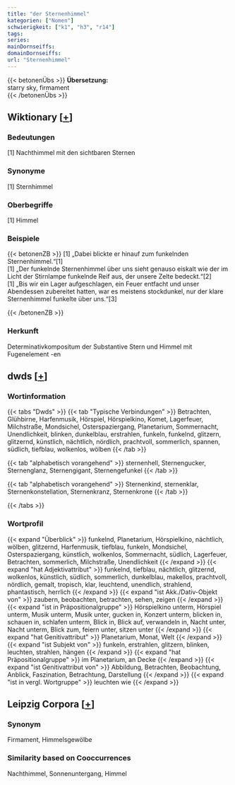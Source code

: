 ```yaml
---
title: "der Sternenhimmel"
kategorien: ["Nomen"]
schwierigkeit: ["k1", "h3", "r14"]
tags:
series:
mainDornseiffs:
domainDornseiffs:
url: "Sternenhimmel"
---
```


{{< betonenÜbs >}}
**Übersetzung:**  
starry sky, firmament  
{{< /betonenÜbs >}}

## Wiktionary [[+](https://de.wiktionary.org/wiki/Sternenhimmel)]

### Bedeutungen
[1] Nachthimmel mit den sichtbaren Sternen  

### Synonyme
[1] Sternhimmel  

### Oberbegriffe
[1] Himmel  

### Beispiele
{{< betonenZB >}}
[1] „Dabei blickte er hinauf zum funkelnden Sternenhimmel.“[1]  
[1] „Der funkelnde Sternenhimmel über uns sieht genauso eiskalt wie der im Licht der Stirnlampe funkelnde Reif aus, der unsere Zelte bedeckt.“[2]  
[1] „Bis wir ein Lager aufgeschlagen, ein Feuer entfacht und unser Abendessen zubereitet hatten, war es meistens stockdunkel, nur der klare Sternenhimmel funkelte über uns.“[3]  

{{< /betonenZB >}}
### Herkunft
Determinativkompositum der Substantive Stern und Himmel mit Fugenelement -en  



## dwds [[+](https://www.dwds.de/wb/Sternenhimmel)]

### Wortinformation
{{< tabs "Dwds" >}}
{{< tab "Typische Verbindungen" >}}
Betrachten, Glühbirne, Harfenmusik, Hörspiel, Hörspielkino, Komet, Lagerfeuer, Milchstraße, Mondsichel, Osterspaziergang, Planetarium, Sommernacht, Unendlichkeit, blinken, dunkelblau, erstrahlen, funkeln, funkelnd, glitzern, glitzernd, künstlich, nächtlich, nördlich, prachtvoll, sommerlich, spannen, südlich, tiefblau, wolkenlos, wölben
{{< /tab >}}

{{< tab "alphabetisch vorangehend" >}}
sternenhell, Sternengucker, Sternenglanz, Sternengigant, Sternengefunkel
{{< /tab >}}

{{< tab "alphabetisch vorangehend" >}}
Sternenkind, sternenklar, Sternenkonstellation, Sternenkranz, Sternenkrone
{{< /tab >}}

{{< /tabs >}}

### Wortprofil
{{< expand "Überblick" >}} funkelnd, Planetarium, Hörspielkino, nächtlich, wölben, glitzernd, Harfenmusik, tiefblau, funkeln, Mondsichel, Osterspaziergang, künstlich, wolkenlos, Sommernacht, südlich, Lagerfeuer, Betrachten, sommerlich, Milchstraße, Unendlichkeit {{< /expand >}}
{{< expand "hat Adjektivattribut" >}} funkelnd, tiefblau, nächtlich, glitzernd, wolkenlos, künstlich, südlich, sommerlich, dunkelblau, makellos, prachtvoll, nördlich, gemalt, tropisch, klar, leuchtend, unendlich, strahlend, phantastisch, herrlich {{< /expand >}}
{{< expand "ist Akk./Dativ-Objekt von" >}} zaubern, beobachten, betrachten, sehen, zeigen {{< /expand >}}
{{< expand "ist in Präpositionalgruppe" >}} Hörspielkino unterm, Hörspiel unterm, Musik unterm, Musik unter, gucken in, Konzert unterm, blicken in, schauen in, schlafen unterm, Blick in, Blick auf, verwandeln in, Nacht unter, Nacht unterm, Blick zum, feiern unter, sitzen unter {{< /expand >}}
{{< expand "hat Genitivattribut" >}} Planetarium, Monat, Welt {{< /expand >}}
{{< expand "ist Subjekt von" >}} funkeln, erstrahlen, glitzern, blinken, leuchten, strahlen, hängen {{< /expand >}}
{{< expand "hat Präpositionalgruppe" >}} im Planetarium, an Decke {{< /expand >}}
{{< expand "ist Genitivattribut von" >}} Abbildung, Betrachten, Beobachtung, Anblick, Faszination, Betrachtung, Darstellung {{< /expand >}}
{{< expand "ist in vergl. Wortgruppe" >}} leuchten wie {{< /expand >}}

## Leipzig Corpora [[+](https://corpora.uni-leipzig.de/en/res?word=Sternenhimmel&corpusId=deu_newscrawl-public_2018)]


### Synonym
Firmament, Himmelsgewölbe


### Similarity based on Cooccurrences
Nachthimmel, Sonnenuntergang, Himmel


